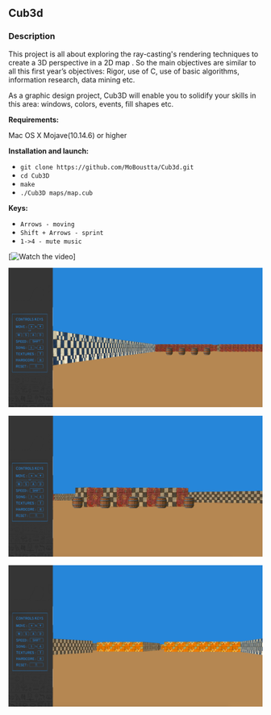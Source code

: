 ## Cub3d

### Description

This project is all about exploring the ray-casting's rendering techniques to create a 3D perspective in a 2D map .
So the main objectives are similar to all this first year’s objectives: Rigor, use of C, use
of basic algorithms, information research, data mining etc.

As a graphic design project, Cub3D will enable you to solidify your skills in this area:
windows, colors, events, fill shapes etc.

**Requirements:**

Mac OS X Mojave(10.14.6) or higher


**Installation and launch:**
* `git clone https://github.com/MoBoustta/Cub3d.git`
* `cd Cub3D`
* `make`
* `./Cub3D maps/map.cub`

**Keys:**
* `Arrows - moving`
* `Shift + Arrows - sprint`
* `1->4 - mute music`

[![Watch the video](https://imgur.com/a/ySpvFB0)]
 
![picture](assets/1.png)

![picture](assets/2.png)

![picture](assets/3.png)
